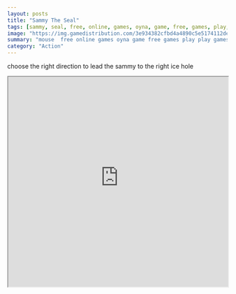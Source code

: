 ```yaml
---
layout: posts
title: "Sammy The Seal"
tags: [sammy, seal, free, online, games, oyna, game, free, games, play, play, games]
image: "https://img.gamedistribution.com/3e934382cfbd4a4890c5e5174112de80.jpg"
summary: "mouse  free online games oyna game free games play play games"
category: "Action"
---
```


choose the right direction to lead the sammy to the right ice hole

<iframe width="100%" height="480px;" src="https://html5.gamedistribution.com/3e934382cfbd4a4890c5e5174112de80/"></iframe>